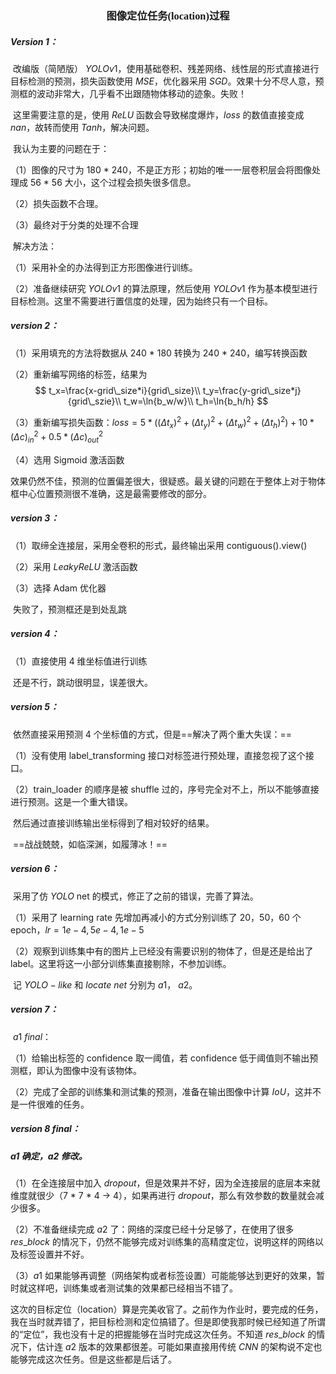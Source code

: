 <center><h3><font style='font-family:楷体'> 图像定位任务(location)过程 </font></h3></center>

##### Version 1：

​	改编版（简陋版） $YOLO v1$，使用基础卷积、残差网络、线性层的形式直接进行目标检测的预测，损失函数使用 $MSE$，优化器采用 $SGD$。效果十分不尽人意，预测框的波动非常大，几乎看不出跟随物体移动的迹象。失败！

​	这里需要注意的是，使用 $ReLU$ 函数会导致梯度爆炸，$loss$ 的数值直接变成 $nan$，故转而使用 $Tanh$，解决问题。

​	我认为主要的问题在于：

（1）图像的尺寸为 180 * 240，不是正方形；初始的唯一一层卷积层会将图像处理成 56 * 56 大小，这个过程会损失很多信息。

（2）损失函数不合理。

（3）最终对于分类的处理不合理

​	解决方法：

（1）采用补全的办法得到正方形图像进行训练。

（2）准备继续研究 $YOLO v1$ 的算法原理，然后使用 $YOLO v1$ 作为基本模型进行目标检测。这里不需要进行置信度的处理，因为始终只有一个目标。

##### version 2：

（1）采用填充的方法将数据从 240 * 180 转换为 240 * 240，编写转换函数

（2）重新编写网络的标签，结果为
$$
t_x=\frac{x-grid\_size*i}{grid\_size}\\
t_y=\frac{y-grid\_size*j}{grid\_szie}\\
t_w=\ln{b_w/w}\\
t_h=\ln{b_h/h}
$$


（3）重新编写损失函数：$loss=5*((\Delta t_x)^2+(\Delta t_y)^2+ (\Delta t_w)^2+(\Delta t_h)^2)+10*(\Delta c)^2_{in}+0.5*(\Delta c)^2_{out}$

（4）选用 Sigmoid 激活函数

​	效果仍然不佳，预测的位置偏差很大，很疑惑。最关键的问题在于整体上对于物体框中心位置预测很不准确，这是最需要修改的部分。

##### version 3：

（1）取缔全连接层，采用全卷积的形式，最终输出采用 contiguous().view() 

（2）采用 $LeakyReLU$ 激活函数

（3）选择 Adam 优化器

​	失败了，预测框还是到处乱跳

##### version 4：

（1）直接使用 4 维坐标值进行训练

​	还是不行，跳动很明显，误差很大。

##### version 5：

​	依然直接采用预测 4 个坐标值的方式，但是==解决了两个重大失误：==

（1）没有使用 label_transforming 接口对标签进行预处理，直接忽视了这个接口。

（2）train_loader 的顺序是被 shuffle 过的，序号完全对不上，所以不能够直接进行预测。这是一个重大错误。

​	然后通过直接训练输出坐标得到了相对较好的结果。

​	==战战兢兢，如临深渊，如履薄冰！==

##### version 6：

​	采用了仿 $YOLO$ net 的模式，修正了之前的错误，完善了算法。

（1）采用了 learning rate 先增加再减小的方式分别训练了 20，50，60 个 epoch，$lr=1e-4,5e-4,1e-5$

（2）观察到训练集中有的图片上已经没有需要识别的物体了，但是还是给出了 label。这里将这一小部分训练集直接剔除，不参加训练。

​	记 $YOLO-like$ 和 $locate\ net$ 分别为 $a1$， $a2$。

##### version 7：

​	$a1\ final$：

（1）给输出标签的 confidence 取一阈值，若 confidence 低于阈值则不输出预测框，即认为图像中没有该物体。

（2）完成了全部的训练集和测试集的预测，准备在输出图像中计算 $IoU$，这并不是一件很难的任务。

##### version 8 final：

##### 	$a1$ 确定，$a2$ 修改。

（1）在全连接层中加入 $dropout$，但是效果并不好，因为全连接层的底层本来就维度就很少（7 * 7 * 4 -> 4），如果再进行 $dropout$，那么有效参数的数量就会减少很多。

（2）不准备继续完成 $a2$ 了：网络的深度已经十分足够了，在使用了很多 $res\_block$ 的情况下，仍然不能够完成对训练集的高精度定位，说明这样的网络以及标签设置并不好。

（3）$a1$ 如果能够再调整（网络架构或者标签设置）可能能够达到更好的效果，暂时就这样吧，训练集或者测试集的效果都已经相当不错了。

​	这次的目标定位（location）算是完美收官了。之前作为作业时，要完成的任务，我在当时就弄错了，把目标检测和定位搞错了。但是即使我那时候已经知道了所谓的“定位”，我也没有十足的把握能够在当时完成这次任务。不知道 $res\_block$ 的情况下，估计连 $a2$ 版本的效果都很差。可能如果直接用传统 $CNN$ 的架构说不定也能够完成这次任务。但是这些都是后话了。
